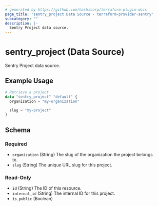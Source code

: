```yaml
---
# generated by https://github.com/hashicorp/terraform-plugin-docs
page_title: "sentry_project Data Source - terraform-provider-sentry"
subcategory: ""
description: |-
  Sentry Project data source.
---
```


# sentry_project (Data Source)

Sentry Project data source.

## Example Usage

```terraform
# Retrieve a project
data "sentry_project" "default" {
  organization = "my-organization"

  slug = "my-project"
}
```

<!-- schema generated by tfplugindocs -->
## Schema

### Required

- `organization` (String) The slug of the organization the project belongs to.
- `slug` (String) The unique URL slug for this project.

### Read-Only

- `id` (String) The ID of this resource.
- `internal_id` (String) The internal ID for this project.
- `is_public` (Boolean)
